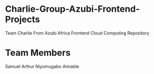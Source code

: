 # Charlie-Group-Azubi-Frontend-Projects
Team Charlie From Azubi Africa Frontend Cloud Computing Repository 
# Team Members 
Samuel Arthur 
Niyomugabo Aimable
